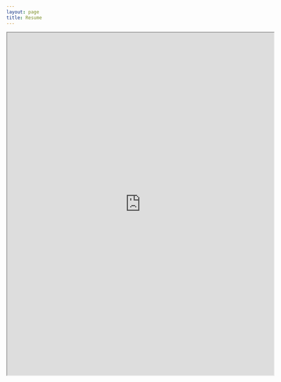 ```yaml
---
layout: page
title: Resume
---
```


<iframe src="https://drive.google.com/file/d/1lDEYajvxcl96x1H4cHi3-1PPJX0JLOMH/preview" width="700" height="900" allow="autoplay"></iframe>
